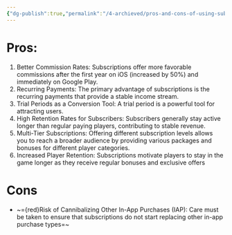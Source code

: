 ```yaml
---
{"dg-publish":true,"permalink":"/4-archieved/pros-and-cons-of-using-subscriptions/","tags":["game-design"]}
---
```


# Pros: 
1. Better Commission Rates: Subscriptions offer more favorable commissions after the first year on iOS (increased by 50%) and immediately on Google Play.
2. Recurring Payments: The primary advantage of subscriptions is the recurring payments that provide a stable income stream.
3. Trial Periods as a Conversion Tool: A trial period is a powerful tool for attracting users.
4. High Retention Rates for Subscribers: Subscribers generally stay active longer than regular paying players, contributing to stable revenue.
5. Multi-Tier Subscriptions: Offering different subscription levels allows you to reach a broader audience by providing various packages and bonuses for different player categories.
6. Increased Player Retention: Subscriptions motivate players to stay in the game longer as they receive regular bonuses and exclusive offers
# Cons
- ~={red}Risk of Cannibalizing Other In-App Purchases (IAP): Care must be taken to ensure that subscriptions do not start replacing other in-app purchase types=~

